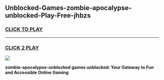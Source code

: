 
## Unblocked-Games-zombie-apocalypse-unblocked-Play-Free-jhbzs
<h3>
<a href="https://premium76.site?title=zombie-apocalypse-unblocked&ref=20M">CLICK TO PLAY</a></h3>
<hr>

<h3>
<a href="https://premium76.site?title=zombie-apocalypse-unblocked&ref=20M">CLICK 2 PLAY</a>
  
</h3>

<a href="https://premium76.site?title=zombie-apocalypse-unblocked&ref=19M"><img src="https://clearcache.store/games.png"></a>


**zombie-apocalypse-unblocked games unblocked: Your Gateway to Fun and Accessible Online Gaming**
